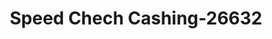 ---
f_zip-code: 90638
f_state-code: CA
title: Speed Chech Cashing-26632
f_phone: 562-947-5020
f_city-only: La Mirada
f_address: 12226 La Mirada Blvd La Mirada
f_location-unique-id: '26632'
slug: speed-chech-cashing-26632
updated-on: '2024-05-30T13:46:58.046Z'
created-on: '2024-05-30T13:36:59.803Z'
published-on: '2024-05-30T13:54:32.469Z'
f_city-state: cms/city/la-mirada-ca.md
f_company: cms/company/speed-chech-cashing.md
f_state: cms/state/california.md
layout: '[payday-loan].html'
tags: payday-loan
---